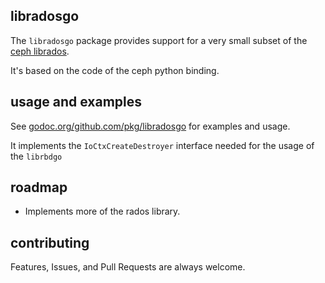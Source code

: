 libradosgo
----

The `libradosgo` package provides support for a very small subset of the
[ceph librados](http://ceph.com/docs/master/rados/api/librados-intro/).

It's based on the code of the ceph python binding.

usage and examples
------------------

See [godoc.org/github.com/pkg/libradosgo](http://godoc.org/github.com/pkg/libradosgo) for examples and usage.

It implements the `IoCtxCreateDestroyer` interface needed for the usage of the
`librbdgo`

roadmap
-------

 * Implements more of the rados library.


contributing
------------

Features, Issues, and Pull Requests are always welcome.
